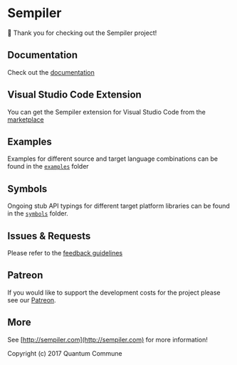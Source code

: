 # Sempiler

🤖 Thank you for checking out the Sempiler project!

## Documentation

Check out the [documentation](http://sempiler.com)

## Visual Studio Code Extension

You can get the Sempiler extension for Visual Studio Code from the [marketplace](https://marketplace.visualstudio.com/items?itemName=QuantumCommune.sempiler)

## Examples

Examples for different source and target language combinations can be found in the [`examples`](examples) folder

## Symbols

Ongoing stub API typings for different target platform libraries can be found in the [`symbols`](symbols) folder.

## Issues & Requests

Please refer to the [feedback guidelines](http://sempiler.com/latest#contributing)

## Patreon

If you would like to support the development costs for the project please see our [Patreon](http://patreon.com/sempiler).

## More

See [http://sempiler.com](http://sempiler.com) for more information!


Copyright (c) 2017 Quantum Commune